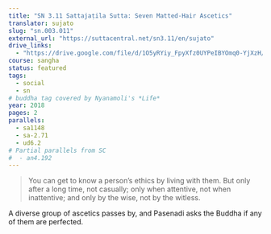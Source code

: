 ```yaml
---
title: "SN 3.11 Sattajaṭila Sutta: Seven Matted-Hair Ascetics"
translator: sujato
slug: "sn.003.011"
external_url: "https://suttacentral.net/sn3.11/en/sujato"
drive_links:
  - "https://drive.google.com/file/d/1O5yRYiy_FpyXfz0UYPeIBYOmq0-YjXzH/view?usp=drivesdk"
course: sangha
status: featured
tags:
  - social
  - sn
# buddha tag covered by Nyanamoli's *Life*
year: 2018
pages: 2
parallels:
  - sa1148
  - sa-2.71
  - ud6.2
# Partial parallels from SC
#  - an4.192
---
```


> You can get to know a person’s ethics by living with them. But only after a long time, not casually; only when attentive, not when inattentive; and only by the wise, not by the witless.

A diverse group of ascetics passes by, and Pasenadi asks the Buddha if any of them are perfected.
